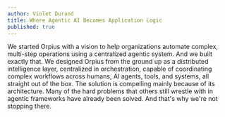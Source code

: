 ```yaml
---
author: Violet Durand
title: Where Agentic AI Becomes Application Logic
published: true
---
```


We started Orpius with a vision to help organizations automate complex, multi-step operations using a centralized agentic system. And we built exactly that. We designed Orpius from the ground up as a distributed intelligence layer, centralized in orchestration, capable of coordinating complex workflows across humans, AI agents, tools, and systems, all straight out of the box. The solution is compelling mainly because of its architecture. Many of the hard problems that others still wrestle with in agentic frameworks have already been solved. And that's why we're not stopping there.
